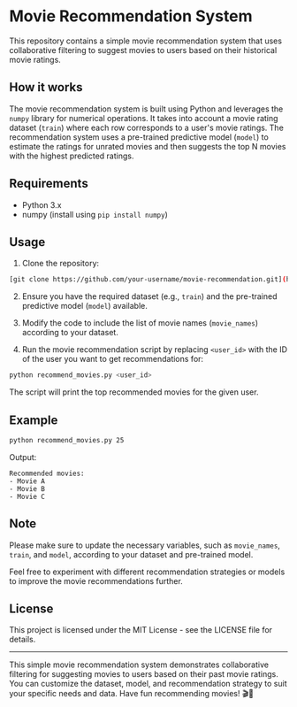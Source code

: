 # Movie Recommendation System

This repository contains a simple movie recommendation system that uses collaborative filtering to suggest movies to users based on their historical movie ratings.

## How it works

The movie recommendation system is built using Python and leverages the `numpy` library for numerical operations. It takes into account a movie rating dataset (`train`) where each row corresponds to a user's movie ratings. The recommendation system uses a pre-trained predictive model (`model`) to estimate the ratings for unrated movies and then suggests the top N movies with the highest predicted ratings.

## Requirements

- Python 3.x
- numpy (install using `pip install numpy`)

## Usage

1. Clone the repository:

```bash
[git clone https://github.com/your-username/movie-recommendation.git](https://github.com/Sanmuga/Simple-movie-recommendation-system.git)
```

2. Ensure you have the required dataset (e.g., `train`) and the pre-trained predictive model (`model`) available.

3. Modify the code to include the list of movie names (`movie_names`) according to your dataset.

4. Run the movie recommendation script by replacing `<user_id>` with the ID of the user you want to get recommendations for:

```bash
python recommend_movies.py <user_id>
```

The script will print the top recommended movies for the given user.

## Example

```bash
python recommend_movies.py 25
```

Output:
```
Recommended movies:
- Movie A
- Movie B
- Movie C
```

## Note

Please make sure to update the necessary variables, such as `movie_names`, `train`, and `model`, according to your dataset and pre-trained model.

Feel free to experiment with different recommendation strategies or models to improve the movie recommendations further.

## License

This project is licensed under the MIT License - see the LICENSE file for details.

---

This simple movie recommendation system demonstrates collaborative filtering for suggesting movies to users based on their past movie ratings. You can customize the dataset, model, and recommendation strategy to suit your specific needs and data. Have fun recommending movies! 🎬🍿
